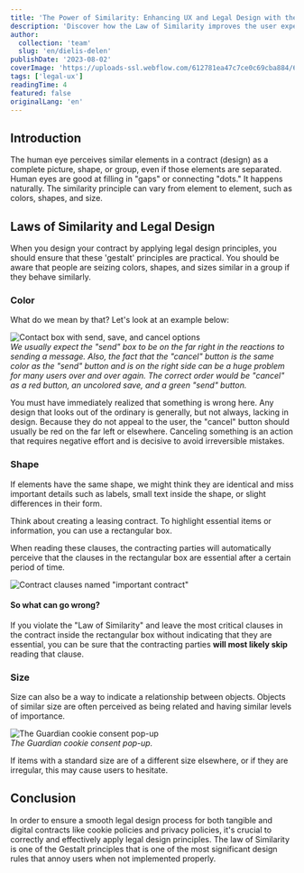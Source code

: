 ```yaml
---
title: 'The Power of Similarity: Enhancing UX and Legal Design with the Law of Similarity'
description: 'Discover how the Law of Similarity improves the user experience. Learn how using color, shapes, and sizes creates a cohesive visual experience and prevent users from overlooking important information in contracts.'
author:
  collection: 'team'
  slug: 'en/dielis-delen'
publishDate: '2023-08-02'
coverImage: 'https://uploads-ssl.webflow.com/612781ea47c7ce0c69cba884/65321cf17f334466155c9795_Law%20of%20similarity.svg'
tags: ['legal-ux']
readingTime: 4
featured: false
originalLang: 'en'
---
```


## Introduction

The human eye perceives similar elements in a contract (design) as a complete picture, shape, or group, even if those elements are separated. Human eyes are good at filling in "gaps" or connecting "dots." It happens naturally. The similarity principle can vary from element to element, such as colors, shapes, and size.

## Laws of Similarity and Legal Design

When you design your contract by applying legal design principles, you should ensure that these 'gestalt' principles are practical. You should be aware that people are seizing colors, shapes, and sizes similar in a group if they behave similarly.

### Color

What do we mean by that? Let's look at an example below:

![Contact box with send, save, and cancel options](/images/blog/message.png)  
_We usually expect the "send" box to be on the far right in the reactions to sending a message. Also, the fact that the "cancel" button is the same color as the "send" button and is on the right side can be a huge problem for many users over and over again. The correct order would be "cancel" as a red button, an uncolored save, and a green "send" button._

You must have immediately realized that something is wrong here. Any design that looks out of the ordinary is generally, but not always, lacking in design. Because they do not appeal to the user, the "cancel" button should usually be red on the far left or elsewhere. Canceling something is an action that requires negative effort and is decisive to avoid irreversible mistakes.

### Shape

If elements have the same shape, we might think they are identical and miss important details such as labels, small text inside the shape, or slight differences in their form.

Think about creating a leasing contract. To highlight essential items or information, you can use a rectangular box.

When reading these clauses, the contracting parties will automatically perceive that the clauses in the rectangular box are essential after a certain period of time.

![Contract clauses named "important contract"](/images/blog/important-contract.png)

#### So what can go wrong?

If you violate the "Law of Similarity" and leave the most critical clauses in the contract inside the rectangular box without indicating that they are essential, you can be sure that the contracting parties **will most likely skip** reading that clause.

### **Size**

Size can also be a way to indicate a relationship between objects. Objects of similar size are often perceived as being related and having similar levels of importance.

![The Guardian cookie consent pop-up](/images/blog/guardian.png)  
_The Guardian cookie consent pop-up._

If items with a standard size are of a different size elsewhere, or if they are irregular, this may cause users to hesitate.

## Conclusion

In order to ensure a smooth legal design process for both tangible and digital contracts like cookie policies and privacy policies, it's crucial to correctly and effectively apply legal design principles. The law of Similarity is one of the Gestalt principles that is one of the most significant design rules that annoy users when not implemented properly.
